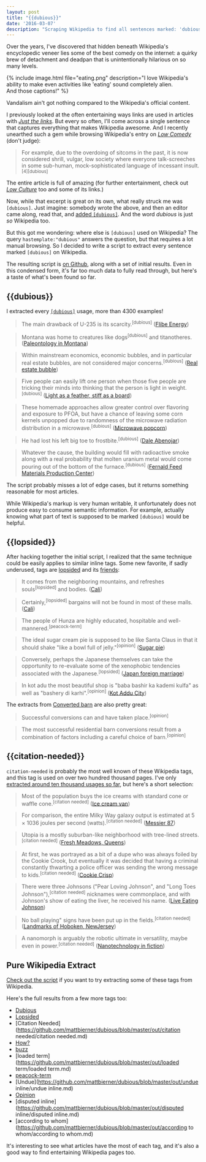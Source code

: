```yaml
---
layout: post
title: "{{dubious}}"
date: '2016-03-07'
description: "Scraping Wikipedia to find all sentences marked: 'dubious', 'lopsided', and the infamous 'citation-needed'."
---
```


Over the years, I've discovered that hidden beneath Wikipedia's encyclopedic veneer lies some of the best comedy on the internet: a quirky brew of detachment and deadpan that is unintentionally hilarious on so many levels.

{% include image.html file="eating.png" description="I love Wikipedia's ability to make even activities like 'eating' sound completely alien.<br>And those captions!" %}

Vandalism ain't got nothing compared to the Wikipedia's official content.

I previously looked at the often entertaining ways links are used in articles with *[Just the links][just_the_links]*. But every so often, I'll come across a single sentence that captures everything that makes Wikipedia awesome. And I recently unearthed such a gem while browsing Wikipedia's entry on *[Low Comedy][low_comedy]* (don't judge):

> For example, due to the overdoing of sitcoms in the past, it is now considered shrill, vulgar, low society where everyone talk-screeches in some sub-human, mock-sophisticated language of incessant insult.<sup>\[4\]\[dubious\]</sup>

The entire article is full of amazing (for further entertainment, check out *[Low Culture][low_culture]* too and some of its links.)

Now, while that excerpt is great on its own, what really struck me was `[dubious]`. Just imagine: somebody wrote the above, and then an editor came along, read that, and [added `[dubious]`](https://en.wikipedia.org/w/index.php?title=Low_comedy&diff=prev&oldid=602505195). And the word *dubious* is just *so* Wikipedia too. 

But this got me wondering: where else is `[dubious]` used on Wikipedia? The query `hastemplate:"dubious"` answers the question, but that requires a lot manual browsing. So I decided to write a script to extract every sentence marked `[dubious]` on Wikipedia.

The resulting script is [on Github][src], along with a set of initial results. Even in this condensed form, it's far too much data to fully read through, but here's a taste of what's been found so far.

## \{\{dubious\}\}
I extracted every [`[dubious]`](https://github.com/mattbierner/dubious/blob/master/out/dubious/dubious.md) usage, more than 4300 examples!

> The main drawback of U-235 is its scarcity.<sup>\[dubious\]</sup> ([Flibe Energy](https://en.wikipedia.org/wiki/Flibe_Energy))


> Montana was home to creatures like dogs<sup>\[dubious\]</sup> and titanotheres. ([Paleontology in Montana](https://en.wikipedia.org/wiki/Paleontology_in_Montana))


> Within mainstream economics, economic bubbles, and in particular real estate bubbles, are not considered major concerns.<sup>\[dubious\]</sup> ([Real estate bubble](https://en.wikipedia.org/wiki/Real_estate_bubble))


> Five people can easily lift one person when those five people are tricking their minds into thinking that the person is light in weight.<sup>\[dubious\]</sup> ([Light as a feather, stiff as a board](https://en.wikipedia.org/wiki/Light_as_a_feather,_stiff_as_a_board))


> These homemade approaches allow greater control over flavoring and exposure to PFOA, but have a chance of leaving some corn kernels unpopped due to randomness of the microwave radiation distribution in a microwave.<sup>\[dubious\]</sup> ([Microwave popcorn](https://en.wikipedia.org/wiki/Microwave_popcorn))


> He had lost his left big toe to frostbite.<sup>\[dubious\]</sup> ([Dale Abenojar](https://en.wikipedia.org/wiki/Dale_Abenojar))


> Whatever the cause, the building would fill with radioactive smoke along with a real probability that molten uranium metal would come pouring out of the bottom of the furnace.<sup>\[dubious\]</sup> ([Fernald Feed Materials Production Center](https://en.wikipedia.org/wiki/Fernald_Feed_Materials_Production_Center))

The script probably misses a lot of edge cases, but it returns something reasonable for most articles.

While Wikipedia's markup is very human writable, it unfortunately does not produce easy to consume semantic information. For example, actually knowing what part of text is supposed to be marked `[dubious]` would be helpful.

## \{\{lopsided\}\}
After hacking together the initial script, I realized that the same technique could be easily applies to similar inline tags. Some new favorite, if sadly underused, tags are [lopsided][] and its [friends][opinion]:

> It comes from the neighboring mountains, and refreshes souls<sup>\[lopsided\]</sup> and bodies. ([Cali](https://en.wikipedia.org/wiki/Cali))


> Certainly,<sup>\[lopsided\]</sup> bargains will not be found in most of these malls. ([Cali](https://en.wikipedia.org/wiki/Cali))


> The people of Hunza are highly educated, hospitable and well-mannered.<sup>\[peacock-term\]</sup>


> The ideal sugar cream pie is supposed to be like Santa Claus in that it should shake "like a bowl full of jelly."<sup>\[opinion\]</sup> ([Sugar pie](https://en.wikipedia.org/wiki/Sugar_pie))


> Conversely, perhaps the Japanese themselves can take the opportunity to re-evaluate some of the xenophobic tendencies associated with the Japanese.<sup>\[lopsided\]</sup> ([Japan foreign marriage](https://en.wikipedia.org/wiki/Japan_foreign_marriage))


> In kot adu the most beautiful shop is "baba bashir ka kademi kulfa" as well as "bashery di karhi".<sup>\[opinion\]</sup> ([Kot Addu City](https://en.wikipedia.org/wiki/Kot_Addu_City))

The extracts from [Converted barn](https://en.wikipedia.org/wiki/Converted_barn) are also pretty great:


> Successful conversions can and have taken place.<sup>\[opinion\]</sup>


> The most successful residential barn conversions result from a combination of factors including a careful choice of barn.<sup>\[opinion\]</sup>


## \{\{citation-needed\}\}
`citation-needed` is probably the most well known of these Wikipedia tags, and this tag is used on over two hundred thousand pages. I've only [extracted around ten thousand usages so far][citation-needed], but here's a short selection:


> Most of the population buys the ice creams with standard cone or waffle cone.<sup>\[citation needed\]</sup> ([Ice cream van](https://en.wikipedia.org/wiki/Ice_cream_van))


> For comparison, the entire Milky Way galaxy output is estimated at 5 × 1036 joules per second (watts).<sup>\[citation needed\]</sup> ([Messier 87](https://en.wikipedia.org/wiki/Messier_87))


> Utopia is a mostly suburban-like neighborhood with tree-lined streets.<sup>\[citation needed\]</sup> ([Fresh Meadows, Queens](https://en.wikipedia.org/wiki/Fresh_Meadows,_Queens))


> At first, he was portrayed as a bit of a dupe who was always foiled by the Cookie Crook, but eventually it was decided that having a criminal constantly thwarting a police officer was sending the wrong message to kids.<sup>\[citation needed\]</sup> ([Cookie Crisp](https://en.wikipedia.org/wiki/Cookie_Crisp))


> There were three Johnsons ("Pear Loving Johnson", and "Long Toes Johnson"),<sup>\[citation needed\]</sup> nicknames were commonplace, and with Johnson's show of eating the liver, he received his name. ([Live Eating Johnson](https://en.wikipedia.org/wiki/Liver-Eating_Johnson))


> No ball playing" signs have been put up in the fields.<sup>\[citation needed\]</sup> ([Landmarks of Hoboken, NewJersey](https://en.wikipedia.org/wiki/Landmarks_of_Hoboken,_New_Jersey))


> A nanomorph is arguably the robotic ultimate in versatility, maybe even in power.<sup>\[citation needed\]</sup> ([Nanotechnology in fiction](https://en.wikipedia.org/wiki/Nanotechnology_in_fiction))



## Pure Wikipedia Extract
[Check out the script][src] if you want to try extracting some of these tags from Wikipedia.

Here's the full results from a few more tags too:

* [Dubious](https://github.com/mattbierner/dubious/blob/master/out/dubious/dubious.md)
* [Lopsided](https://github.com/mattbierner/dubious/blob/master/out/lopsided/lopsided.md)
* [Citation Needed](https://github.com/mattbierner/dubious/blob/master/out/citation needed/citation needed.md)
* [How?](https://github.com/mattbierner/dubious/blob/master/out/how/how.md)
* [buzz](https://github.com/mattbierner/dubious/blob/master/out/buzz/buzz.md)
* [loaded term](https://github.com/mattbierner/dubious/blob/master/out/loaded term/loaded term.md)
* [peacock-term](https://github.com/mattbierner/dubious/blob/master/out/peacock-term/peacock-term.md)
* [Undue](https://github.com/mattbierner/dubious/blob/master/out/undue inline/undue inline.md)
* [Opinion](https://github.com/mattbierner/dubious/blob/master/out/opinion/opinion.md)
* [disputed inline](https://github.com/mattbierner/dubious/blob/master/out/disputed inline/disputed inline.md)
* [according to whom](https://github.com/mattbierner/dubious/blob/master/out/according to whom/according to whom.md)

It's interesting to see what articles have the most of each tag, and it's also a good way to find entertaining Wikipedia pages too.

[just_the_links]: /just-the-links

[low_comedy]: https://en.wikipedia.org/wiki/Low_comedy
[low_culture]: https://en.wikipedia.org/wiki/Low_culture#Mass_media

[citation-needed]: https://raw.githubusercontent.com/mattbierner/dubious/master/out/citation%20needed/citation%20needed.md
[opinion]: https://github.com/mattbierner/dubious/blob/master/out/opinion/opinion.md
[lopsided]: https://github.com/mattbierner/dubious/blob/master/out/lopsided/lopsided.md


[src]: https://github.com/mattbierner/dubious